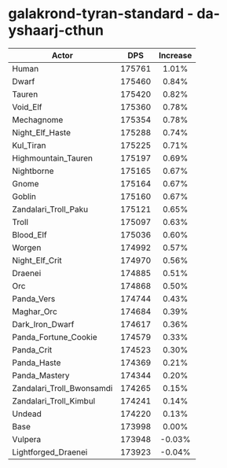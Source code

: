 # galakrond-tyran-standard - da-yshaarj-cthun
| Actor | DPS | Increase |
|---|:---:|:---:|
|Human|175761|1.01%|
|Dwarf|175460|0.84%|
|Tauren|175420|0.82%|
|Void_Elf|175360|0.78%|
|Mechagnome|175354|0.78%|
|Night_Elf_Haste|175288|0.74%|
|Kul_Tiran|175225|0.71%|
|Highmountain_Tauren|175197|0.69%|
|Nightborne|175165|0.67%|
|Gnome|175164|0.67%|
|Goblin|175160|0.67%|
|Zandalari_Troll_Paku|175121|0.65%|
|Troll|175097|0.63%|
|Blood_Elf|175036|0.60%|
|Worgen|174992|0.57%|
|Night_Elf_Crit|174970|0.56%|
|Draenei|174885|0.51%|
|Orc|174868|0.50%|
|Panda_Vers|174744|0.43%|
|Maghar_Orc|174684|0.39%|
|Dark_Iron_Dwarf|174617|0.36%|
|Panda_Fortune_Cookie|174579|0.33%|
|Panda_Crit|174523|0.30%|
|Panda_Haste|174369|0.21%|
|Panda_Mastery|174344|0.20%|
|Zandalari_Troll_Bwonsamdi|174265|0.15%|
|Zandalari_Troll_Kimbul|174241|0.14%|
|Undead|174220|0.13%|
|Base|173998|0.00%|
|Vulpera|173948|-0.03%|
|Lightforged_Draenei|173923|-0.04%|
